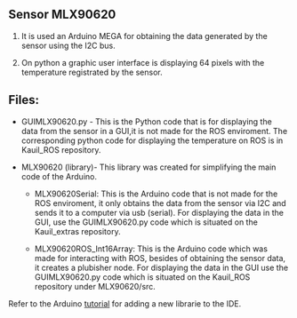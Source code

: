 Sensor MLX90620
---------------------------

 1. It is used an Arduino MEGA for obtaining the data generated by the sensor using the I2C bus.
    
 2. On python a graphic user interface is displaying 64 pixels with the temperature registrated by the sensor.

Files:
--------------
+ GUIMLX90620.py - This is the Python code that is for displaying the data from the sensor in a GUI,it is not made for the ROS enviroment. The corresponding python code for displaying the temperature on ROS is in Kauil_ROS repository.

+ MLX90620 (library)- This library was created for simplifying the main code of the Arduino.
    + MLX90620Serial: This is the Arduino code that is not made for the ROS enviroment, it only obtains the data from the sensor via I2C and sends it to a computer via usb (serial). For displaying the data in the GUI, use the GUIMLX90620.py code which is situated on the Kauil_extras repository.
    
    + MLX90620ROS_Int16Array: This is the Arduino code which was made for interacting with ROS, besides of obtaining the sensor data, it creates a plubisher node. For displaying the data in the GUI use the GUIMLX90620.py code which is situated on the Kauil_ROS repository under MLX90620/src.

Refer to the Arduino [tutorial][1] for adding a new librarie to the IDE.


  [1]: http://arduino.cc/en/Guide/Libraries

 
